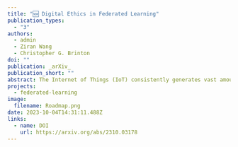```yaml
---
title: "🆕 Digital Ethics in Federated Learning"
publication_types:
  - "3"
authors:
  - admin
  - Ziran Wang
  - Christopher G. Brinton
doi: ""
publication: _arXiv_
publication_short: ""
abstract: The Internet of Things (IoT) consistently generates vast amounts of data, sparking increasing concern over the protection of data privacy and the limitation of data misuse. Federated learning (FL) facilitates collaborative capabilities among multiple parties by sharing machine learning (ML) model parameters instead of raw user data, and it has recently gained significant attention for its potential in privacy preservation and learning efficiency enhancement. In this paper, we highlight the digital ethics concerns that arise when human-centric devices serve as clients in FL. More specifically, challenges of game dynamics, fairness, incentive, and continuity arise in FL due to differences in perspectives and objectives between clients and the server. We analyze these challenges and their solutions from the perspectives of both the client and the server, and through the viewpoints of centralized and decentralized FL. Finally, we explore the opportunities in FL for human-centric IoT as directions for future development.
projects:
  - federated-learning
image:
  filename: Roadmap.png
date: 2023-10-04T14:31:11.488Z
links:
  - name: DOI
    url: https://arxiv.org/abs/2310.03178
---
```

